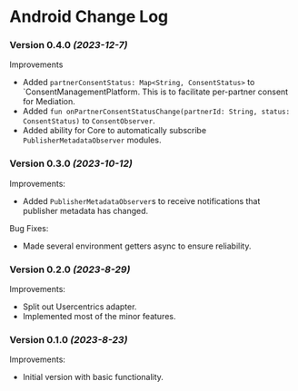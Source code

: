 Android Change Log
==================

### Version 0.4.0 *(2023-12-7)*
Improvements
- Added `partnerConsentStatus: Map<String, ConsentStatus>` to `ConsentManagementPlatform. This is to facilitate per-partner consent for Mediation.
- Added `fun onPartnerConsentStatusChange(partnerId: String, status: ConsentStatus)` to `ConsentObserver`.
- Added ability for Core to automatically subscribe `PublisherMetadataObserver` modules.

### Version 0.3.0 *(2023-10-12)*
Improvements:
- Added `PublisherMetadataObserver`s to receive notifications that publisher metadata has changed.

Bug Fixes:
- Made several environment getters async to ensure reliability.

### Version 0.2.0 *(2023-8-29)*
Improvements:
- Split out Usercentrics adapter.
- Implemented most of the minor features.

### Version 0.1.0 *(2023-8-23)*
Improvements:
- Initial version with basic functionality.
